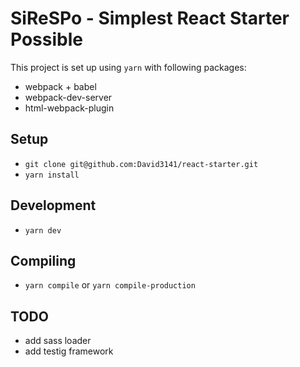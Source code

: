 # SiReSPo - Simplest React Starter Possible

This project is set up using `yarn` with following packages:
- webpack + babel
- webpack-dev-server
- html-webpack-plugin

## Setup
- `git clone git@github.com:David3141/react-starter.git`
- `yarn install`

## Development
- `yarn dev`

## Compiling
- `yarn compile` or `yarn compile-production`

## TODO
- add sass loader
- add testig framework
